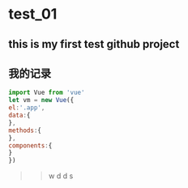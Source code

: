 # test_01
this is my first test github project
---

## 我的记录

```js
import Vue from 'vue'
let vm = new Vue({
el:'.app',
data:{
},
methods:{
},
components:{
}
})
```
>> w d d s 
